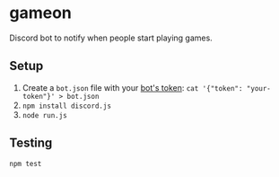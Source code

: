# gameon
Discord bot to notify when people start playing games.

## Setup

1. Create a `bot.json` file with your [bot's token][0]:
```cat '{"token": "your-token"}' > bot.json```
2. `npm install discord.js`
3. `node run.js`

[0]: https://github.com/reactiflux/discord-irc/wiki/Creating-a-discord-bot-&-getting-a-token

## Testing

`npm test`
